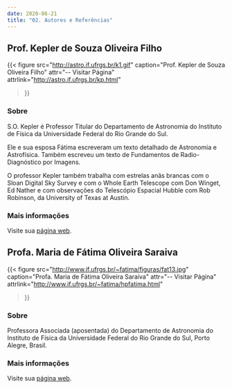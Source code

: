 ```yaml
---
date: 2020-06-21
title: "02. Autores e Referências"
---
```


## Prof. Kepler de Souza Oliveira Filho

{{< figure
  src="http://astro.if.ufrgs.br/k1.gif"
  caption="Prof. Kepler de Souza Oliveira Filho"
  attr="-- Visitar Página"
  attrlink="http://astro.if.ufrgs.br/kp.html"
>}}

### Sobre

S.O. Kepler é Professor Titular do Departamento de Astronomia do Instituto de Física da Universidade Federal do Rio Grande do Sul.

Ele e sua esposa Fátima escreveram um texto detalhado de Astronomia e Astrofísica. Também escreveu um texto de Fundamentos de Radio-Diagnóstico por Imagens.

O professor Kepler também trabalha com estrelas anãs brancas com o Sloan Digital Sky Survey e com o Whole Earth Telescope com Don Winget, Ed Nather e com observações do Telescópio Espacial Hubble com Rob Robinson, da University of Texas at Austin.


### Mais informações

Visite sua [página web]("http://astro.if.ufrgs.br/kp.html").

## Profa. Maria de Fátima Oliveira Saraiva

{{< figure
  src="http://www.if.ufrgs.br/~fatima/figuras/fat13.jpg"
  caption="Profa. Maria de Fátima Oliveira Saraiva"
  attr="-- Visitar Página"
  attrlink="http://www.if.ufrgs.br/~fatima/hpfatima.html"
>}}

### Sobre

Professora Associada (aposentada) do Departamento de Astronomia do Instituto de Física da Universidade Federal do Rio Grande do Sul, Porto Alegre, Brasil.

### Mais informações

Visite sua [página web](http://www.if.ufrgs.br/~fatima/hpfatima.html).
